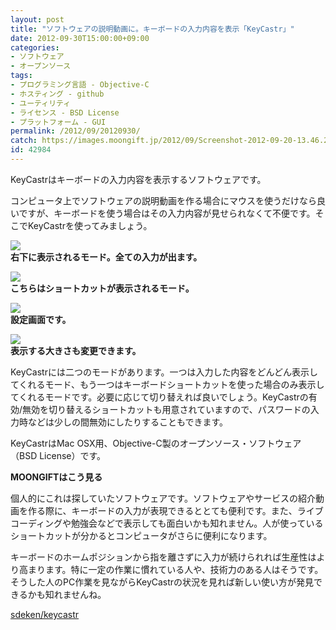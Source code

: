 ```yaml
---
layout: post
title: "ソフトウェアの説明動画に。キーボードの入力内容を表示「KeyCastr」"
date: 2012-09-30T15:00:00+09:00
categories:
- ソフトウェア
- オープンソース
tags: 
- プログラミング言語 - Objective-C
- ホスティング - github
- ユーティリティ
- ライセンス - BSD License
- プラットフォーム - GUI
permalink: /2012/09/20120930/
catch: https://images.moongift.jp/2012/09/Screenshot-2012-09-20-13.46.22_thumb.png
id: 42984
---
```

KeyCastrはキーボードの入力内容を表示するソフトウェアです。

  

コンピュータ上でソフトウェアの説明動画を作る場合にマウスを使うだけなら良いですが、キーボードを使う場合はその入力内容が見せられなくて不便です。そこでKeyCastrを使ってみましょう。

  

[![](https://images.moongift.jp/2012/09/120920-0001_thumb.png)](https://images.moongift.jp/2012/09/120920-0001.png)  
**右下に表示されるモード。全ての入力が出ます。**

  

[![](https://images.moongift.jp/2012/09/120920-0002_thumb.png)](https://images.moongift.jp/2012/09/120920-0002.png)  
**こちらはショートカットが表示されるモード。**

  

[![](https://images.moongift.jp/2012/09/Screenshot-2012-09-20-13.46.22_thumb.png)](https://images.moongift.jp/2012/09/Screenshot-2012-09-20-13.46.22.png)  
**設定画面です。**

  

[![](https://images.moongift.jp/2012/09/Screenshot-2012-09-20-13.47.17_thumb.png)](https://images.moongift.jp/2012/09/Screenshot-2012-09-20-13.47.17.png)  
**表示する大きさも変更できます。**

  

KeyCastrには二つのモードがあります。一つは入力した内容をどんどん表示してくれるモード、もう一つはキーボードショートカットを使った場合のみ表示してくれるモードです。必要に応じて切り替えれば良いでしょう。KeyCastrの有効/無効を切り替えるショートカットも用意されていますので、パスワードの入力時などは少しの間無効にしたりすることもできます。

  

KeyCastrはMac OSX用、Objective-C製のオープンソース・ソフトウェア（BSD License）です。

  
  
  

**MOONGIFTはこう見る**

  

個人的にこれは探していたソフトウェアです。ソフトウェアやサービスの紹介動画を作る際に、キーボードの入力が表現できるととても便利です。また、ライブコーディングや勉強会などで表示しても面白いかも知れません。人が使っているショートカットが分かるとコンピュータがさらに便利になります。

  

キーボードのホームポジションから指を離さずに入力が続けられれば生産性はより高まります。特に一定の作業に慣れている人や、技術力のある人はそうです。そうした人のPC作業を見ながらKeyCastrの状況を見れば新しい使い方が発見できるかも知れませんね。

  

[sdeken/keycastr](https://github.com/sdeken/keycastr)

